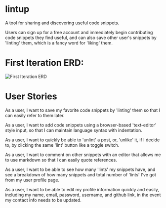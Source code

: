 # lintup
A tool for sharing and discovering useful code snippets.

Users can sign up for a free account and immediately begin contributing code snippets they find useful, and can also save other user's snippets by 'linting' them, which is a fancy word for 'liking' them.

# First Iteration ERD:

![First Iteration ERD](https://cloud.githubusercontent.com/assets/5580178/8899927/3a182092-33ef-11e5-8412-0e47fc9ef0d2.png)

# User Stories

As a user, I want to save my favorite code snippets by 'linting' them so that I can easily refer to them later.

As a user, I want to add code snippets using a browser-based 'text-editor' style input, so that I can maintain language syntax with indentation.

As a user, I want to quickly be able to 'unlint' a post, or, 'unlike' it, if I decide to, by clicking the same 'lint' button like a toggle switch.

As a user, I want to comment on other snippets with an editor that allows me to use markdown so that I can easily quote references.

As a user, I want to be able to see how many 'lints' my snippets have, and see a breakdown of how many snippets and total number of 'lints' I've got from my user profile page.

As a user, I want to be able to edit my profile information quickly and easily, including my name, email, password, username, and github link, in the event my contact info needs to be updated.



